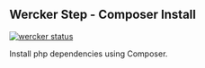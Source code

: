 ## Wercker Step - Composer Install

[![wercker status](https://app.wercker.com/status/25ecd7548860200451b695efa3c1c328/s "wercker status")](https://app.wercker.com/project/bykey/25ecd7548860200451b695efa3c1c328)

Install php dependencies using Composer.
